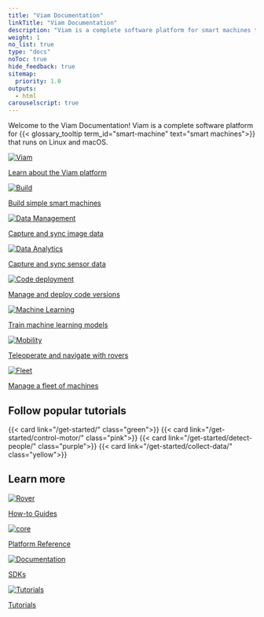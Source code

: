 ```yaml
---
title: "Viam Documentation"
linkTitle: "Viam Documentation"
description: "Viam is a complete software platform for smart machines that runs on any 64-bit Linux OS and macOS."
weight: 1
no_list: true
type: "docs"
noToc: true
hide_feedback: true
sitemap:
  priority: 1.0
outputs:
  - html
carouselscript: true
---
```


<div class="max-page">
  <p>
    Welcome to the Viam Documentation!
    Viam is a complete software platform for {{< glossary_tooltip term_id="smart-machine" text="smart machines">}} that runs on Linux and macOS.
  </p>
</div>
<div class="cards max-page use-cases">
  <div class="row">
    <div class="col hover-card link-with-icon">
      <a href="get-started/" class="noanchor">
      <div>
        <picture><img src="icons/viam.svg" alt="Viam" loading="lazy"></picture>
        <p>Learn about the Viam platform</p>
      </div>
    </a>
    </div>
    <div class="col hover-card link-with-icon">
      <a href="how-tos/configure/" class="noanchor"><div>
      <picture><img src="icons/build.svg" alt="Build" loading="lazy"></picture>
      <p>Build simple smart machines</p></div>
      </a>
    </div>
    <div class="col hover-card link-with-icon">
      <a href="how-tos/image-data/" class="noanchor"><div>
      <picture><img src="icons/data.svg" alt="Data Management" loading="lazy"></picture>
      <p>Capture and sync image data</p></div>
      </a>
    </div>
    <div class="col hover-card link-with-icon">
      <a href="how-tos/collect-sensor-data/" class="noanchor"><div>
      <picture><img src="icons/data-analytics.svg" alt="Data Analytics" loading="lazy"></picture>
      <p>Capture and sync sensor data</p></div>
    </a>
    </div>
  </div>
  <div class="row remove-top-margin">
    <div class="col hover-card link-with-icon">
      <a href="how-tos/deploy-packages/" class="noanchor"><div>
      <picture><img src="icons/code-deployment.svg" alt="Code deployment" loading="lazy"></picture>
      <p>Manage and deploy code versions</p></div>
      </a>
    </div>
    <div class="col hover-card link-with-icon">
      <a href="how-tos/deploy-ml/" class="noanchor"><div>
      <picture><img src="icons/ml.svg" alt="Machine Learning" loading="lazy"></picture>
      <p>Train machine learning models</p></div>
      </a>
    </div>
    <div class="col hover-card link-with-icon">
      <a href="how-tos/navigate/" class="noanchor"><div>
      <picture><img src="icons/mobility.svg" alt="Mobility" loading="lazy"></picture>
      <p>Teleoperate and navigate with rovers</p></div></a>
    </div>
    <div class="col hover-card link-with-icon">
      <a href="how-tos/manage-fleet/" class="noanchor"><div>
      <picture><img src="icons/fleet.svg" alt="Fleet" loading="lazy"></picture>
      <p>Manage a fleet of machines</p></div></a>
    </div>
  </div>
</div>

<h2 class="frontpage-headers">Follow popular tutorials</h2>

<div class="cards max-page">
  <div class="row">
    {{< card link="/get-started/" class="green">}}
    {{< card link="/get-started/control-motor/" class="pink">}}
    {{< card link="/get-started/detect-people/" class="purple">}}
    {{< card link="/get-started/collect-data/" class="yellow">}}
  </div>
</div>

<h2 class="frontpage-headers">Learn more</h2>

<div class="cards max-page use-cases">
  <div class="row">
    <div class="col hover-card link-with-icon">
      <a href="how-tos/" class="noanchor"><div>
        <picture><img src="icons/rover.svg" alt="Rover" loading="lazy"></picture>
        <p>How-to Guides</p></div>
      </a>
    </div>
    <div class="col hover-card link-with-icon">
      <a href="platform/" class="noanchor"><div>
        <picture><img src="icons/core.svg" alt="core" loading="lazy"></picture>
        <p>Platform Reference</p></div>
      </a>
    </div>
    <div class="col hover-card link-with-icon">
      <a href="sdks/" class="noanchor"><div>
        <picture><img src="icons/documentation.svg" alt="Documentation" loading="lazy"></picture>
        <p>SDKs</p></div>
      </a>
    </div>
    <div class="col hover-card link-with-icon">
      <a href="tutorials/" class="noanchor"><div>
        <picture><img src="icons/tutorials.svg" alt="Tutorials" loading="lazy"></picture>
        <p>Tutorials</p></div>
      </a>
    </div>
  </div>
</div>
